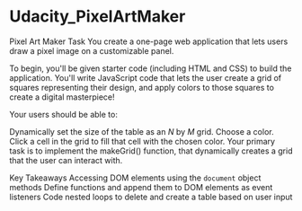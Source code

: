 # Udacity_PixelArtMaker
Pixel Art Maker
Task
You create a one-page web application that lets users draw a pixel image on a customizable panel.

To begin, you'll be given starter code (including HTML and CSS) to build the application. You'll write JavaScript code that lets the user create a grid of squares representing their design, and apply colors to those squares to create a digital masterpiece!

Your users should be able to:

Dynamically set the size of the table as an _N_ by _M_ grid.
Choose a color.
Click a cell in the grid to fill that cell with the chosen color.
Your primary task is to implement the makeGrid() function, that dynamically creates a grid that the user can interact with.

Key Takeaways
Accessing DOM elements using the `document` object methods
Define functions and append them to DOM elements as event listeners
Code nested loops to delete and create a table based on user input
